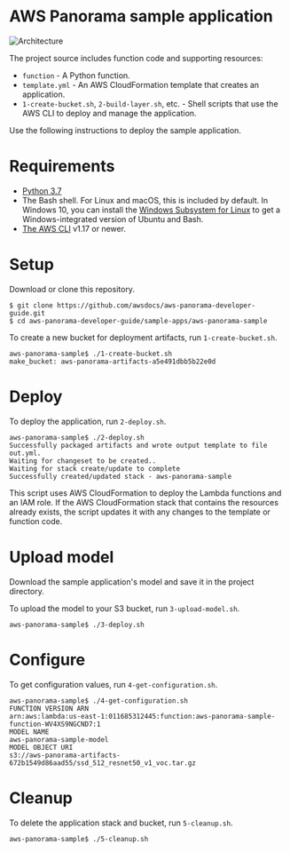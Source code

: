 # AWS Panorama sample application

![Architecture](/sample-apps/aws-panorama-sample/images/sample-aws-panorama-sample.png)

The project source includes function code and supporting resources:

- `function` - A Python function.
- `template.yml` - An AWS CloudFormation template that creates an application.
- `1-create-bucket.sh`, `2-build-layer.sh`, etc. - Shell scripts that use the AWS CLI to deploy and manage the application.

Use the following instructions to deploy the sample application.

# Requirements
- [Python 3.7](https://www.python.org/downloads/)
- The Bash shell. For Linux and macOS, this is included by default. In Windows 10, you can install the [Windows Subsystem for Linux](https://docs.microsoft.com/en-us/windows/wsl/install-win10) to get a Windows-integrated version of Ubuntu and Bash.
- [The AWS CLI](https://docs.aws.amazon.com/cli/latest/userguide/cli-chap-install.html) v1.17 or newer.

# Setup
Download or clone this repository.

    $ git clone https://github.com/awsdocs/aws-panorama-developer-guide.git
    $ cd aws-panorama-developer-guide/sample-apps/aws-panorama-sample

To create a new bucket for deployment artifacts, run `1-create-bucket.sh`.

    aws-panorama-sample$ ./1-create-bucket.sh
    make_bucket: aws-panorama-artifacts-a5e491dbb5b22e0d

# Deploy
To deploy the application, run `2-deploy.sh`.

    aws-panorama-sample$ ./2-deploy.sh
    Successfully packaged artifacts and wrote output template to file out.yml.
    Waiting for changeset to be created..
    Waiting for stack create/update to complete
    Successfully created/updated stack - aws-panorama-sample

This script uses AWS CloudFormation to deploy the Lambda functions and an IAM role. If the AWS CloudFormation stack that contains the resources already exists, the script updates it with any changes to the template or function code.

# Upload model

Download the sample application's model and save it in the project directory.

To upload the model to your S3 bucket, run `3-upload-model.sh`.

    aws-panorama-sample$ ./3-deploy.sh

# Configure
To get configuration values, run `4-get-configuration.sh`.

    aws-panorama-sample$ ./4-get-configuration.sh
    FUNCTION VERSION ARN
    arn:aws:lambda:us-east-1:011685312445:function:aws-panorama-sample-function-WV4XS9NGCND7:1
    MODEL NAME
    aws-panorama-sample-model
    MODEL OBJECT URI
    s3://aws-panorama-artifacts-672b1549d86aad55/ssd_512_resnet50_v1_voc.tar.gz



# Cleanup
To delete the application stack and bucket, run `5-cleanup.sh`.

    aws-panorama-sample$ ./5-cleanup.sh
